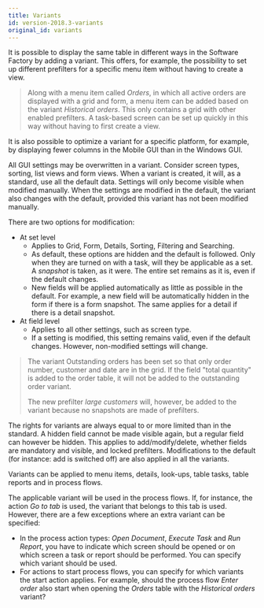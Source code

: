 ```yaml
---
title: Variants
id: version-2018.3-variants
original_id: variants
---
```


It is possible to display the same table in different ways in the Software Factory by adding a variant. This offers, for example, the possibility to set up different prefilters for a specific menu item without having to create a view.

> Along with a menu item called *Orders*, in which all active orders are displayed with a grid and form, a menu item can be added based on the variant *Historical orders*. This only contains a grid with other enabled prefilters. A task-based screen can be set up quickly in this way without having to first create a view.

It is also possible to optimize a variant for a specific platform, for example, by displaying fewer columns in the Mobile GUI than in the Windows GUI.

All GUI settings may be overwritten in a variant. Consider screen types, sorting, list views and form views. When a variant is created, it will, as a standard, use all the default data. Settings will only become visible when modified manually. When the settings are modified in the default, the variant also changes with the default, provided this variant has not been modified manually.

There are two options for modification:

- At set level
  - Applies to Grid, Form, Details, Sorting, Filtering and Searching.
  - As default, these options are hidden and the default is followed. Only when they are turned on with a task, will they be applicable as a set. A *snapshot* is taken, as it were. The entire set remains as it is, even if the default changes.
  - New fields will be applied automatically as little as possible in the default. For example, a new field will be automatically hidden in the form if there is a form snapshot. The same applies for a detail if there is a detail snapshot.
- At field level
  - Applies to all other settings, such as screen type.
  - If a setting is modified, this setting remains valid, even if the default changes. However, non-modified settings will change.

> The variant Outstanding orders has been set so that only order number, customer and date are in the grid. If the field "total quantity" is added to the order table, it will not be added to the outstanding order variant.
>
> The new prefilter *large customers* will, however, be added to the variant because no snapshots are made of prefilters.

The rights for variants are always equal to or more limited than in the standard. A hidden field cannot be made visible again, but a regular field can however be hidden. This applies to add/modify/delete, whether fields are mandatory and visible, and locked prefilters. Modifications to the default (for instance: add is switched off) are also applied in all the variants.

Variants can be applied to menu items, details, look-ups, table tasks, table reports and in process flows.

The applicable variant will be used in the process flows. If, for instance, the action *Go to tab* is used, the variant that belongs to this tab is used. However, there are a few exceptions where an extra variant can be specified:

- In the process action types: *Open Document*, *Execute Task* and *Run Report*, you have to indicate which screen should be opened or on which screen a task or report should be performed. You can specify which variant should be used.
- For actions to start process flows, you can specify for which variants the start action applies. For example, should the process flow *Enter order* also start when opening the *Orders* table with the *Historical orders* variant?